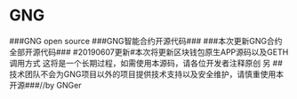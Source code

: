 # GNG
###GNG open source ###GNG智能合约开源代码### 
###本次更新GNG合约全部开源代码###
#20190607更新#本次将更新区块钱包原生APP源码以及GETH调用方式 这将是一个长期过程，如需使用本源码，请各位开发者注释原创
另
##技术团队不会为GNG项目以外的项目提供技术支持以及安全维护，请慎重使用本开源###//by GNGer
